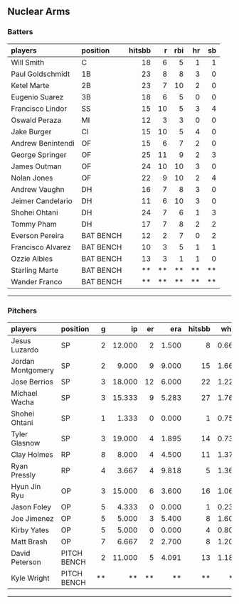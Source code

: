 ## Nuclear Arms

### Batters

 
|players           |position  | hitsbb|  r| rbi| hr| sb| 
|:-----------------|:---------|------:|--:|---:|--:|--:| 
|Will Smith        |C         |     18|  6|   5|  1|  1| 
|Paul Goldschmidt  |1B        |     23|  8|   8|  3|  0| 
|Ketel Marte       |2B        |     23|  7|  10|  2|  0| 
|Eugenio Suarez    |3B        |     18|  6|   5|  0|  0| 
|Francisco Lindor  |SS        |     15| 10|   5|  3|  4| 
|Oswald Peraza     |MI        |     12|  3|   3|  0|  0| 
|Jake Burger       |CI        |     15| 10|   5|  4|  0| 
|Andrew Benintendi |OF        |     15|  6|   7|  2|  0| 
|George Springer   |OF        |     25| 11|   9|  2|  3| 
|James Outman      |OF        |     24| 10|  10|  3|  0| 
|Nolan Jones       |OF        |     22|  9|  10|  2|  4| 
|Andrew Vaughn     |DH        |     16|  7|   8|  3|  0| 
|Jeimer Candelario |DH        |     11|  6|  10|  3|  0| 
|Shohei Ohtani     |DH        |     24|  7|   6|  1|  3| 
|Tommy Pham        |DH        |     17|  7|   8|  2|  2| 
|Everson Pereira   |BAT BENCH |     12|  2|   7|  0|  2| 
|Francisco Alvarez |BAT BENCH |     10|  3|   5|  1|  1| 
|Ozzie Albies      |BAT BENCH |     13|  3|   1|  1|  0| 
|Starling Marte    |BAT BENCH |     **| **|  **| **| **| 
|Wander Franco     |BAT BENCH |     **| **|  **| **| **| 


* * *

### Pitchers

 
|players           |position    |  g|     ip| er|   era| hitsbb|  whip| so|  w| sv| 
|:-----------------|:-----------|--:|------:|--:|-----:|------:|-----:|--:|--:|--:| 
|Jesus Luzardo     |SP          |  2| 12.000|  2| 1.500|      8| 0.667| 14|  0|  0| 
|Jordan Montgomery |SP          |  2|  9.000|  9| 9.000|     15| 1.667|  4|  0|  0| 
|Jose Berrios      |SP          |  3| 18.000| 12| 6.000|     22| 1.222| 13|  0|  0| 
|Michael Wacha     |SP          |  3| 15.333|  9| 5.283|     27| 1.761| 17|  1|  0| 
|Shohei Ohtani     |SP          |  1|  1.333|  0| 0.000|      1| 0.750|  2|  0|  0| 
|Tyler Glasnow     |SP          |  3| 19.000|  4| 1.895|     14| 0.737| 24|  2|  0| 
|Clay Holmes       |RP          |  8|  8.000|  4| 4.500|     11| 1.375|  8|  0|  2| 
|Ryan Pressly      |RP          |  4|  3.667|  4| 9.818|      5| 1.364|  6|  0|  1| 
|Hyun Jin Ryu      |OP          |  3| 15.000|  6| 3.600|     16| 1.067| 13|  1|  0| 
|Jason Foley       |OP          |  5|  4.333|  0| 0.000|      1| 0.231|  3|  0|  0| 
|Joe Jimenez       |OP          |  5|  5.000|  3| 5.400|      8| 1.600|  7|  0|  0| 
|Kirby Yates       |OP          |  5|  5.000|  0| 0.000|      4| 0.800|  6|  0|  1| 
|Matt Brash        |OP          |  7|  6.667|  2| 2.700|      8| 1.200|  8|  0|  0| 
|David Peterson    |PITCH BENCH |  2| 11.000|  5| 4.091|     13| 1.182| 12|  0|  0| 
|Kyle Wright       |PITCH BENCH | **|     **| **|    **|     **|    **| **| **| **| 


* * *


